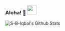 ### Aloha! 👋 <img src="https://imgur.com/gallery/oZAIY.gif" width="30px">

![S-B-Iqbal's Github Stats](https://github-readme-stats.vercel.app/api?username=S-B-Iqbal&show_icons=true&theme=algolia&show_icons=true)

<!--
**S-B-Iqbal/S-B-Iqbal** is a ✨ _special_ ✨ repository because its `README.md` (this file) appears on your GitHub profile.

Here are some ideas to get you started:

- 🔭 I’m currently working on ...
- 🌱 I’m currently learning ...
- 👯 I’m looking to collaborate on ...
- 🤔 I’m looking for help with ...
- 💬 Ask me about ...
- 📫 How to reach me: ...
- 😄 Pronouns: ...
- ⚡ Fun fact: ...
-->
